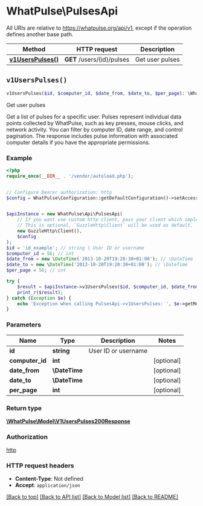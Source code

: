 # WhatPulse\PulsesApi

All URIs are relative to https://whatpulse.org/api/v1, except if the operation defines another base path.

| Method | HTTP request | Description |
| ------------- | ------------- | ------------- |
| [**v1UsersPulses()**](PulsesApi.md#v1UsersPulses) | **GET** /users/{id}/pulses | Get user pulses |


## `v1UsersPulses()`

```php
v1UsersPulses($id, $computer_id, $date_from, $date_to, $per_page): \WhatPulse\Model\V1UsersPulses200Response
```

Get user pulses

Get a list of pulses for a specific user. Pulses represent individual data points collected by WhatPulse, such as key presses, mouse clicks, and network activity. You can filter by computer ID, date range, and control pagination. The response includes pulse information with associated computer details if you have the appropriate permissions.

### Example

```php
<?php
require_once(__DIR__ . '/vendor/autoload.php');


// Configure Bearer authorization: http
$config = WhatPulse\Configuration::getDefaultConfiguration()->setAccessToken('YOUR_ACCESS_TOKEN');


$apiInstance = new WhatPulse\Api\PulsesApi(
    // If you want use custom http client, pass your client which implements `GuzzleHttp\ClientInterface`.
    // This is optional, `GuzzleHttp\Client` will be used as default.
    new GuzzleHttp\Client(),
    $config
);
$id = 'id_example'; // string | User ID or username
$computer_id = 56; // int
$date_from = new \DateTime('2013-10-20T19:20:30+01:00'); // \DateTime
$date_to = new \DateTime('2013-10-20T19:20:30+01:00'); // \DateTime
$per_page = 56; // int

try {
    $result = $apiInstance->v1UsersPulses($id, $computer_id, $date_from, $date_to, $per_page);
    print_r($result);
} catch (Exception $e) {
    echo 'Exception when calling PulsesApi->v1UsersPulses: ', $e->getMessage(), PHP_EOL;
}
```

### Parameters

| Name | Type | Description  | Notes |
| ------------- | ------------- | ------------- | ------------- |
| **id** | **string**| User ID or username | |
| **computer_id** | **int**|  | [optional] |
| **date_from** | **\DateTime**|  | [optional] |
| **date_to** | **\DateTime**|  | [optional] |
| **per_page** | **int**|  | [optional] |

### Return type

[**\WhatPulse\Model\V1UsersPulses200Response**](../Model/V1UsersPulses200Response.md)

### Authorization

[http](../../README.md#http)

### HTTP request headers

- **Content-Type**: Not defined
- **Accept**: `application/json`

[[Back to top]](#) [[Back to API list]](../../README.md#endpoints)
[[Back to Model list]](../../README.md#models)
[[Back to README]](../../README.md)
